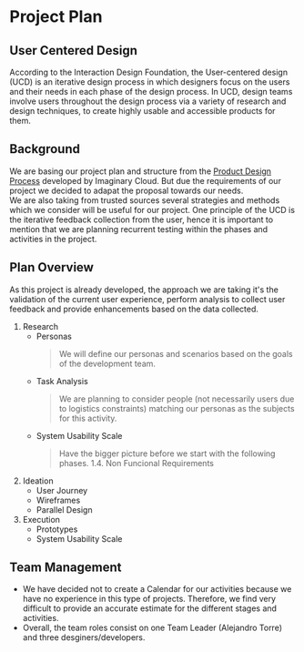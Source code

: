 # Project Plan

## User Centered Design
According to the Interaction Design Foundation, the User-centered design (UCD) is an iterative design process in which designers focus on the users and their needs in each phase of the design process. In UCD, design teams involve users throughout the design process via a variety of research and design techniques, to create highly usable and accessible products for them.

## Background
We are basing our project plan and structure from the [Product Design Process](https://www.imaginarycloud.com/blog/product-design-process/) developed by Imaginary Cloud. But due the requirements of our project we decided to adapat the proposal towards our needs.  
We are also taking from trusted sources several strategies and methods which we consider will be useful for our project. 
One principle of the UCD is the iterative feedback collection from the user, hence it is important to mention that we are planning recurrent testing within the phases and activities in the project.

## Plan Overview
As this project is already developed, the approach we are taking it's the validation of the current user experience, perform analysis to collect user feedback and provide enhancements based on the data collected.  

1. Research
    - Personas
        > We will define our personas and scenarios based on the goals of the development team.
    - Task Analysis
        > We are planning to consider people (not necessarily users due to logistics constraints) matching our personas as the subjects for this activity.
    - System Usability Scale
        > Have the bigger picture before we start with the following phases.
    1.4. Non Funcional Requirements
2. Ideation
    - User Journey
    - Wireframes
    - Parallel Design
3. Execution
    - Prototypes
    - System Usability Scale

## Team Management
- We have decided not to create a Calendar for our activities because we have no experience in this type of projects. Therefore, we find very difficult to provide an accurate estimate for the different stages and activities.
- Overall, the team roles consist on one Team Leader (Alejandro Torre) and three desginers/developers.
